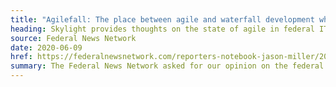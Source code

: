 ```yaml
---
title: "Agilefall: The place between agile and waterfall development where most agencies live"
heading: Skylight provides thoughts on the state of agile in federal IT
source: Federal News Network
date: 2020-06-09
href: https://federalnewsnetwork.com/reporters-notebook-jason-miller/2020/06/agilefall-the-place-between-agile-and-waterfall-development-where-most-agencies-live/
summary: The Federal News Network asked for our opinion on the federal government's progress with adopting agile software development. We explained that we're still seeing more examples of agencies stationed between the worlds of agile and waterfall.
---
```

